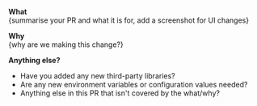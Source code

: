 **What**  
{summarise your PR and what it is for, add a screenshot for UI changes}

**Why**  
{why are we making this change?}

**Anything else?**  
 - Have you added any new third-party libraries?
 - Are any new environment variables or configuration values needed?
 - Anything else in this PR that isn't covered by the what/why?
